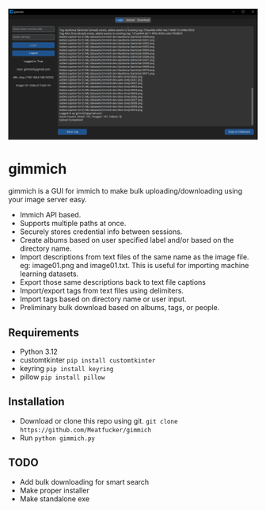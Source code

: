 ![gimmich](/gimmich.gif)

# gimmich

gimmich is a GUI for immich to make bulk uploading/downloading using your image server easy.

- Immich API based.
- Supports multiple paths at once.
- Securely stores credential info between sessions.
- Create albums based on user specified label and/or based on the directory name.
- Import descriptions from text files of the same name as the image file. eg: image01.png and image01.txt. This is
useful for importing machine learning datasets.
- Export those same descriptions back to text file captions
- Import/export tags from text files using delimiters.
- Import tags based on directory name or user input.
- Preliminary bulk download based on albums, tags, or people.


## Requirements

- Python 3.12
- customtkinter `pip install customtkinter`
- keyring `pip install keyring`
- pillow `pip install pillow`

## Installation

- Download or clone this repo using git. `git clone https://github.com/Meatfucker/gimmich`
- Run `python gimmich.py`

## TODO

- Add bulk downloading for smart search 
- Make proper installer
- Make standalone exe


